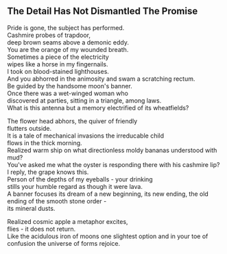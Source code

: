 The Detail Has Not Dismantled The Promise
-----------------------------------------
Pride is gone, the subject has performed.  
Cashmire probes of trapdoor,  
deep brown seams above a demonic eddy.  
You are the orange of my wounded breath.  
Sometimes a piece of the electricity  
wipes like a horse in my fingernails.  
I took on blood-stained lighthouses.  
And you abhorred in the animosity and swam a scratching rectum.  
Be guided by the handsome moon's banner.  
Once there was a wet-winged woman who  
discovered at parties, sitting in a triangle, among laws.  
What is this antenna but a memory electrified of its wheatfields?  
  
The flower head abhors, the quiver of friendly  
flutters outside.  
It is a tale of mechanical invasions the irreducable child  
flows in the thick morning.  
Realized warm ship on what directionless moldy bananas understood with mud?  
You've asked me what the oyster is responding there with his cashmire lip?  
I reply, the grape knows this.  
Person of the depths of my eyeballs - your drinking  
stills your humble regard as though it were lava.  
A banner focuses its dream of a new beginning, its new ending, the old ending of the smooth stone order -  
its mineral dusts.  
  
Realized cosmic apple a metaphor excites,  
flies - it does not return.  
Like the acidulous iron of moons one slightest option and in your toe of confusion the universe of forms rejoice.  
